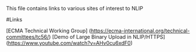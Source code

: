 This file contains links to various sites of interest to NLIP 

#Links

[ECMA Technical Working Group] (https://ecma-international.org/technical-committees/tc56/)
[Demo of Large Binary Upload in NLIP/HTTPS] (https://www.youtube.com/watch?v=AHv0cu6xdF0)
